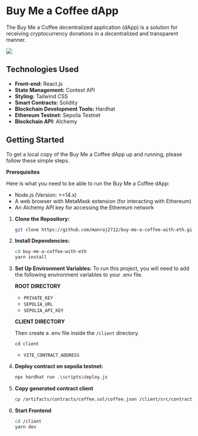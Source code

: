 # Buy Me a Coffee dApp

The Buy Me a Coffee decentralized application (dApp) is a solution for receiving cryptocurrency donations in a decentralized and transparent manner.

![](https://github.com/manraj2712/buy-coffee-with-eth/assets/65106261/4d39fba2-8cfb-41e6-b34e-8ef020044406)

## Technologies Used

- **Front-end:** React.js
- **State Management:** Context API
- **Styling:** Tailwind CSS
- **Smart Contracts:** Solidity
- **Blockchain Development Tools:** Hardhat
- **Ethereum Testnet:** Sepolia Testnet
- **Blockchain API:** Alchemy

## Getting Started

To get a local copy of the Buy Me a Coffee dApp up and running, please follow these simple steps.

**Prerequisites**

Here is what you need to be able to run the Buy Me a Coffee dApp:

- Node.js (Version: >=14.x)
- A web browser with MetaMask extension (for interacting with Ethereum)
- An Alchemy API key for accessing the Ethereum network

1. **Clone the Repository:**

   ```bash
   git clone https://github.com/manraj2712/buy-me-a-coffee-with-eth.git
   ```

2. **Install Dependencies:**
   ```bash
   cd buy-me-a-coffee-with-eth
   yarn install
    ```
3. **Set Up Environment Variables:**
   To run this project, you will need to add the following environment variables to your .env file. 

    **ROOT DIRECTORY**

    - `PRIVATE_KEY`
    - `SEPOLIA_URL`
    - `SEPOLIA_API_KEY`


    **CLIENT DIRECTORY**

    Then create a .env file inside the `/client` directory.

    `cd client`

    - `VITE_CONTRACT_ADDRESS`

4. **Deploy contract on sepolia testnet:**
   
    ```bash
    npx hardhat run .\scripts\deploy.js
    ```

5. **Copy generated contract client**
   ```bash
   cp /artifacts/contracts/coffee.sol/coffee.json /client/src/contract/
   ```

6. **Start Frontend**
   ```bash
   cd /client
   yarn dev
    ```





